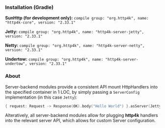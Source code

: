 ### Installation (Gradle)
**SunHttp (for development only):** ```compile group: "org.http4k", name: "http4k-core", version: "2.33.1"```

**Jetty:** ```compile group: "org.http4k", name: "http4k-server-jetty", version: "2.33.1"```

**Netty:** ```compile group: "org.http4k", name: "http4k-server-netty", version: "2.33.1"```

**Undertow:** ```compile group: "org.http4k", name: "http4k-server-undertow", version: "2.33.1"```

### About
Server-backend modules provide a consistent API mount HttpHandlers into the specified container in 1 LOC, by simply passing a `ServerConfig` implementation (in this case `Jetty`):

```kotlin
{ request: Request -> Response(OK).body("Hello World") }.asServer(Jetty(8000)).start().block()
```
Alteratively, all server-backend modules allow for plugging **http4k** handlers into the relevant server API, which allows for custom Server configuration.
